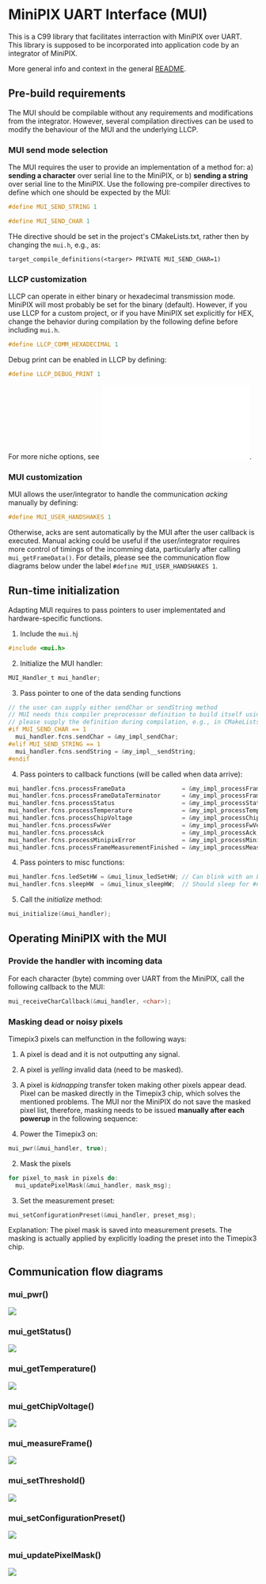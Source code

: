 # MiniPIX UART Interface (MUI)

This is a C99 library that facilitates interraction with MiniPIX over UART.
This library is supposed to be incorporated into application code by an integrator of MiniPIX.

More general info and context in the general [README](../README.md).

## Pre-build requirements

The MUI should be compilable without any requirements and modifications from the integrator.
However, several compilation directives can be used to modify the behaviour of the MUI and the underlying LLCP.

### MUI send mode selection

The MUI requires the user to provide an implementation of a method for:
a) **sending a character** over serial line to the MiniPIX, or
b) **sending a string** over serial line to the MiniPIX.
Use the following pre-compiler directives to define which one should be expected by the MUI:
```C
#define MUI_SEND_STRING 1
```

```C
#define MUI_SEND_CHAR 1
```

THe directive should be set in the project's CMakeLists.txt, rather then by changing the `mui.h`, e.g., as:
```
target_compile_definitions(<targer> PRIVATE MUI_SEND_CHAR=1)
```

### LLCP customization

LLCP can operate in either binary or hexadecimal transmission mode.
MiniPIX will most probably be set for the binary (default).
However, if you use LLCP for a custom project, or if you have MiniPIX set explicitly for HEX, change the behavior during compilation by the following define before including `mui.h`.
```C
#define LLCP_COMM_HEXADECIMAL 1
```

Debug print can be enabled in LLCP by defining:

```C
#define LLCP_DEBUG_PRINT 1
```

For more niche options, see ![llcp.h](../llcp/${CMAKE_SOURCE_DIR}/llcp/inlcude.h).

### MUI customization

MUI allows the user/integrator to handle the communication _acking_ manually by defining:
```C
#define MUI_USER_HANDSHAKES 1
```
Otherwise, acks are sent automatically by the MUI after the user callback is executed.
Manual acking could be useful if the user/integrator requires more control of timings of the incomming data, particularly after calling `mui_getFrameData()`.
For details, please see the communication flow diagrams below under the label `#define MUI_USER_HANDSHAKES 1`.

## Run-time initialization

Adapting MUI requires to pass pointers to user implementated and hardware-specific functions.

1. Include the `mui.h`j
```C
#include <mui.h>
```
2. Initialize the MUI handler:
```C
MUI_Handler_t mui_handler;
```
3. Pass pointer to one of the data sending functions
```C
// the user can supply either sendChar or sendString method
// MUI needs this compiler preprocessor definition to build itself using the right one
// please supply the definition during compilation, e.g., in CMakeLists
#if MUI_SEND_CHAR == 1
  mui_handler.fcns.sendChar = &my_impl_sendChar;
#elif MUI_SEND_STRING == 1
  mui_handler.fcns.sendString = &my_impl__sendString;
#endif
```
4. Pass pointers to callback functions (will be called when data arrive):
```C
mui_handler.fcns.processFrameData                = &my_impl_processFrameData;
mui_handler.fcns.processFrameDataTerminator      = &my_impl_processFrameDataTerminator;
mui_handler.fcns.processStatus                   = &my_impl_processStatus;
mui_handler.fcns.processTemperature              = &my_impl_processTemperature;
mui_handler.fcns.processChipVoltage              = &my_impl_processChipVoltage;
mui_handler.fcns.processFwVer                    = &my_impl_processFwVer;
mui_handler.fcns.processAck                      = &my_impl_processAck;
mui_handler.fcns.processMinipixError             = &my_impl_processMinipixError;
mui_handler.fcns.processFrameMeasurementFinished = &my_impl_processMeasurementFinished;
```
4. Pass pointers to misc functions:
```C
mui_handler.fcns.ledSetHW = &mui_linux_ledSetHW; // Can blink with an LED. Do nothing otherwise.
mui_handler.fcns.sleepHW  = &mui_linux_sleepHW;  // Should sleep for #n milliseconds. Currently not used, but might be in future.
```
5. Call the _initialize_ method:
```C
mui_initialize(&mui_handler);
```

## Operating MiniPIX with the MUI

### Provide the handler with incoming data

For each character (byte) comming over UART from the MiniPIX, call the following callback to the MUI:
```C
mui_receiveCharCallback(&mui_handler, <char>);
```

### Masking dead or noisy pixels

Timepix3 pixels can melfunction in the following ways:
1. A pixel is dead and it is not outputting any signal.
2. A pixel is _yelling_ invalid data (need to be masked).
3. A pixel is _kidnapping_ transfer token making other pixels appear dead.
Pixel can be masked directly in the Timepix3 chip, which solves the mentioned problems.
The MUI nor the MiniPIX do not save the masked pixel list, therefore, masking needs to be issued **manually after each powerup** in the following sequence:

1. Power the Timepix3 on:
```C
mui_pwr(&mui_handler, true);
```
2. Mask the pixels
```C
for pixel_to_mask in pixels do:
  mui_updatePixelMask(&mui_handler, mask_msg);
```
3. Set the measurement preset:
```C
mui_setConfigurationPreset(&mui_handler, preset_msg);
```

Explanation: The pixel mask is saved into measurement presets. The masking is actually applied by explicitly loading the preset into the Timepix3 chip.

## Communication flow diagrams

### mui_pwr()

![](./fig/mui_pwr.png)

### mui_getStatus()

![](./fig/mui_get_status.png)

### mui_getTemperature()

![](./fig/mui_get_temperature.png)

### mui_getChipVoltage()

![](./fig/mui_get_chip_voltage.png)
### mui_measureFrame()

![](./fig/mui_measure_frame.png)

### mui_setThreshold()

![](./fig/mui_set_threshold.png)

### mui_setConfigurationPreset()

![](./fig/mui_set_config.png)

### mui_updatePixelMask()

![](./fig/mui_update_mask.png)
